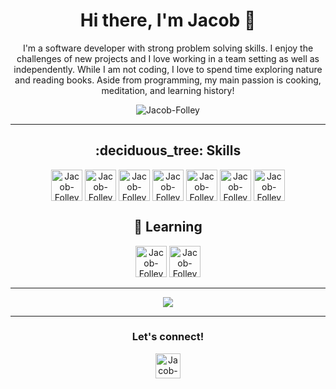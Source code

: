 <h1 align="center">Hi there, I'm Jacob 👋 </h1>

<!--
**Jacob-Folley/Jacob-Folley** is a ✨ _special_ ✨ repository because its `README.md` (this file) appears on your GitHub profile.
-->

<p align="center">I'm a software developer with strong problem solving skills. I enjoy the challenges of new projects and I love working in a team setting as well as independently. While I am not coding, I love to spend time exploring nature and reading books. Aside from programming, my main passion is cooking, meditation, and learning history!</p>

<p align="center">
  <img align="center" alt="Jacob-Folley" src="https://media0.giphy.com/media/qgQUggAC3Pfv687qPC/giphy.gif?cid=ecf05e47z6cew3726trkorl2g6fx533ax2ftttyebt8jwblh&rid=giphy.gif&ct=g" />
</p>

---

<h2 align="center">:deciduous_tree: Skills</h2>
<div align="center">
  <img align="center" alt="Jacob-Folley" width="50px" src="https://img.icons8.com/fluency/344/python.png" />
  <img align="center" alt="Jacob-Folley" width="50px" src="https://cdn.iconscout.com/icon/free/png-128/django-11-1175036.png" />
  <img align="center" alt="Jacob-Folley" width="50px" src="https://cdn.iconscout.com/icon/free/png-128/javascript-1-225993.png" />
  <img align="center" alt="Jacob-Folley" width="50px" src="https://cdn.iconscout.com/icon/free/png-128/logo-1889531-1597591.png" />
  <img align="center" alt="Jacob-Folley" width="50px" src="https://cdn.iconscout.com/icon/free/png-128/html5-2474805-2056091.png" />
  <img align="center" alt="Jacob-Folley" width="50px" src="https://cdn.iconscout.com/icon/free/png-128/css3-2474815-2056054.png" />
  <img align="center" alt="Jacob-Folley" width="50px" src="https://cdn.iconscout.com/icon/free/png-128/sql-file-2917473-2420443.png" />
</div>

<div></div>

<h2 align="center">
  🌱 Learning
</h2>

<div align="center">
  <img alt="Jacob-Folley" width="50px" src="https://iconape.com/wp-content/png_logo_vector/c.png" />
  <img alt="Jacob-Folley" width="50px" src="https://cdn.iconscout.com/icon/free/png-128/typescript-1174965.png" />
</div>

<p></p>
<p></p>

---

<div align="center">
  <img src="https://github-readme-streak-stats.herokuapp.com?user=Jacob-Folley&theme=tokyonight&date_format=M%20j%5B%2C%20Y%5D" />
</div>

---

<h3 align="center">
  Let's connect!
</h3>
<p align="center">
  <a href="https://www.linkedin.com/in/jacobfolley" align="center"><img align="center" alt="Jacob-Folley" width="40px"      src="https://img.icons8.com/fluency/344/linkedin.png" /></a>
</p>

<!--
Here are some ideas to get you started:

- 🔭 I’m currently working on ...
- 🌱 I’m currently learning ...
- 👯 I’m looking to collaborate on ...
- 🤔 I’m looking for help with ...
- 💬 Ask me about ...
- 📫 How to reach me: ...
- 😄 Pronouns: ...
- ⚡ Fun fact: ...
-->
